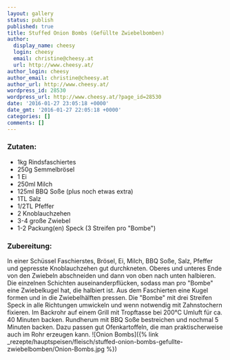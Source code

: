 ```yaml
---
layout: gallery
status: publish
published: true
title: Stuffed Onion Bombs (Gefüllte Zwiebelbomben)
author:
  display_name: cheesy
  login: cheesy
  email: christine@cheesy.at
  url: http://www.cheesy.at/
author_login: cheesy
author_email: christine@cheesy.at
author_url: http://www.cheesy.at/
wordpress_id: 28530
wordpress_url: http://www.cheesy.at/?page_id=28530
date: '2016-01-27 23:05:18 +0000'
date_gmt: '2016-01-27 22:05:18 +0000'
categories: []
comments: []
---
```

### Zutaten:
* 1kg Rindsfaschiertes
* 250g Semmelbrösel
* 1 Ei
* 250ml Milch
* 125ml BBQ Soße (plus noch etwas extra)
* 1TL Salz
* 1/2TL Pfeffer
* 2 Knoblauchzehen
* 3-4 große Zwiebel
* 1-2 Packung(en) Speck (3 Streifen pro "Bombe")
### Zubereitung:
In einer Schüssel Faschierstes, Brösel, Ei, Milch, BBQ Soße, Salz, Pfeffer und gepresste Knoblauchzehen gut durchkneten. Oberes und unteres Ende von den Zwiebeln abschneiden und dann von oben nach unten halbieren. Die einzelnen Schichten auseinanderpflücken, sodass man pro "Bombe" eine Zwiebelkugel hat, die halbiert ist. Aus dem Faschierten eine Kugel formen und in die Zwiebelhälften pressen. Die "Bombe" mit drei Streifen Speck in alle Richtungen umwickeln und wenn notwendig mit Zahnstochern fixieren. Im Backrohr auf einem Grill mit Tropftasse bei 200°C Umluft für ca. 40 Minuten backen. Rundherum mit BBQ Soße bestreichen und nochmal 5 Minuten backen. Dazu passen gut Ofenkartoffeln, die man praktischerweise auch im Rohr erzeugen kann.
![Onion Bombs]({% link _rezepte/hauptspeisen/fleisch/stuffed-onion-bombs-gefullte-zwiebelbomben/Onion-Bombs.jpg %})
